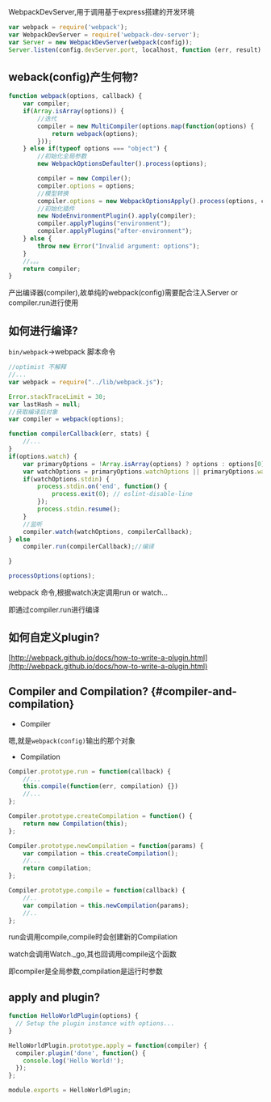 WebpackDevServer,用于调用基于express搭建的开发环境

```js
var webpack = require('webpack');
var WebpackDevServer = require('webpack-dev-server');
var Server = new WebpackDevServer(webpack(config));
Server.listen(config.devServer.port, localhost, function (err, result) {})
```

## weback\(config\)产生何物?

```js
function webpack(options, callback) {
    var compiler;
    if(Array.isArray(options)) {
        //迭代
        compiler = new MultiCompiler(options.map(function(options) {
            return webpack(options);
        }));
    } else if(typeof options === "object") {
        //初始化全局参数
        new WebpackOptionsDefaulter().process(options);

        compiler = new Compiler();
        compiler.options = options;
        //模型转换
        compiler.options = new WebpackOptionsApply().process(options, compiler);
        //初始化插件
        new NodeEnvironmentPlugin().apply(compiler);
        compiler.applyPlugins("environment");
        compiler.applyPlugins("after-environment");
    } else {
        throw new Error("Invalid argument: options");
    }
    //。。。
    return compiler;
}
```

产出编译器\(compiler\),故单纯的webpack\(config\)需要配合注入Server or compiler.run进行使用

## 如何进行编译?

`bin/webpack`-&gt;webpack 脚本命令

```js
//optimist 不解释
//...
var webpack = require("../lib/webpack.js");

Error.stackTraceLimit = 30;
var lastHash = null;
//获取编译后对象
var compiler = webpack(options);

function compilerCallback(err, stats) {
    //...
}
if(options.watch) {
    var primaryOptions = !Array.isArray(options) ? options : options[0];
    var watchOptions = primaryOptions.watchOptions || primaryOptions.watch || {};
    if(watchOptions.stdin) {
        process.stdin.on('end', function() {
            process.exit(0); // eslint-disable-line
        });
        process.stdin.resume();
    }
    //监听
    compiler.watch(watchOptions, compilerCallback);
} else
    compiler.run(compilerCallback);//编译

}

processOptions(options);
```

webpack 命令,根据watch决定调用run or watch...

即通过compiler.run进行编译

## 如何自定义plugin?

[http://webpack.github.io/docs/how-to-write-a-plugin.html](http://webpack.github.io/docs/how-to-write-a-plugin.html)

## Compiler and Compilation? {#compiler-and-compilation}

* Compiler

嗯,就是`webpack(config)`输出的那个对象

* Compilation

```js
Compiler.prototype.run = function(callback) {
    //...
    this.compile(function(err, compilation) {})
    //...
};            

Compiler.prototype.createCompilation = function() {
    return new Compilation(this);
};

Compiler.prototype.newCompilation = function(params) {
    var compilation = this.createCompilation();
    //...
    return compilation;
};

Compiler.prototype.compile = function(callback) {
    //..
    var compilation = this.newCompilation(params);
    //..
};
```

run会调用compile,compile时会创建新的Compilation

watch会调用Watch.\_go,其也回调用compile这个函数

即compiler是全局参数,compilation是运行时参数

## apply and plugin?

```js
function HelloWorldPlugin(options) {
  // Setup the plugin instance with options...
}

HelloWorldPlugin.prototype.apply = function(compiler) {
  compiler.plugin('done', function() {
    console.log('Hello World!'); 
  });
};

module.exports = HelloWorldPlugin;
```



